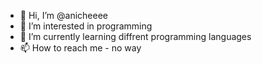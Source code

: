 - 👋 Hi, I’m @anicheeee
- 👀 I’m interested in programming
- 🌱 I’m currently learning diffrent programming languages 
- 📫 How to reach me - no way

<!---
anicheeee/anicheeee is a ✨ special ✨ repository because its `README.md` (this file) appears on your GitHub profile.
You can click the Preview link to take a look at your changes.
--->
